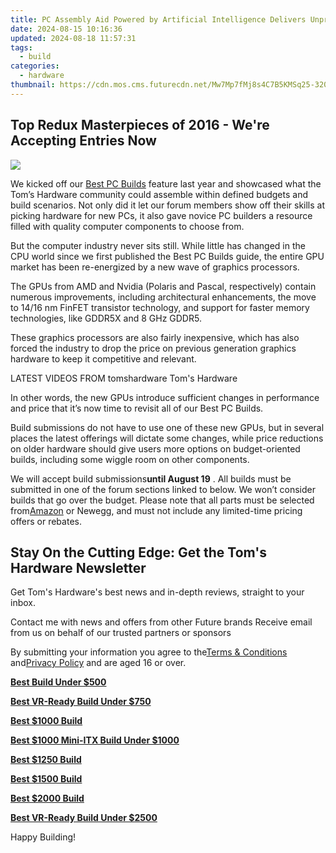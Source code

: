 ```yaml
---
title: PC Assembly Aid Powered by Artificial Intelligence Delivers Unpredictable Cost Figures, Prolonged Processing Times
date: 2024-08-15 10:16:36
updated: 2024-08-18 11:57:31
tags:
  - build
categories:
  - hardware
thumbnail: https://cdn.mos.cms.futurecdn.net/Mw7Mp7fMj8s4C7B5KMSq25-320-80.jpg
---
```


## Top Redux Masterpieces of 2016 - We're Accepting Entries Now

![](https://cdn.mos.cms.futurecdn.net/PNu7bv8WjpcwBYUmyaZMQL-320-80.jpg)

We kicked off our [Best PC Builds](https://tools.techidaily.com)  feature last year and showcased what the Tom’s Hardware community could assemble within defined budgets and build scenarios. Not only did it let our forum members show off their skills at picking hardware for new PCs, it also gave novice PC builders a resource filled with quality computer components to choose from.

 But the computer industry never sits still. While little has changed in the CPU world since we first published the Best PC Builds guide, the entire GPU market has been re-energized by a new wave of graphics processors.

 The GPUs from AMD and Nvidia (Polaris and Pascal, respectively) contain numerous improvements, including architectural enhancements, the move to 14/16 nm FinFET transistor technology, and support for faster memory technologies, like GDDR5X and 8 GHz GDDR5.

 These graphics processors are also fairly inexpensive, which has also forced the industry to drop the price on previous generation graphics hardware to keep it competitive and relevant.

 LATEST VIDEOS FROM tomshardware Tom's Hardware

 In other words, the new GPUs introduce sufficient changes in performance and price that it’s now time to revisit all of our Best PC Builds.

 Build submissions do not have to use one of these new GPUs, but in several places the latest offerings will dictate some changes, while price reductions on older hardware should give users more options on budget-oriented builds, including some wiggle room on other components.

 We will accept build submissions**until August 19** . All builds must be submitted in one of the forum sections linked to below. We won’t consider builds that go over the budget. Please note that all parts must be selected from[Amazon](https://tools.techidaily.com) or Newegg, and must not include any limited-time pricing offers or rebates.

## Stay On the Cutting Edge: Get the Tom's Hardware Newsletter

 Get Tom's Hardware's best news and in-depth reviews, straight to your inbox.

 Contact me with news and offers from other Future brands  Receive email from us on behalf of our trusted partners or sponsors

 By submitting your information you agree to the[Terms & Conditions](https://futureplc.com/terms-conditions/) and[Privacy Policy](https://futureplc.com/privacy-policy/) and are aged 16 or over.

**[Best Build Under $500](https://forums.tomshardware.com/threads/best-pc-build-500-or-less.2751369/)**

**[Best VR-Ready Build Under $750](https://forums.tomshardware.com/threads/best-pc-build-vr-ready-build-under-750.2751333/)**

**[Best $1000 Build](https://forums.tomshardware.com/threads/best-pc-build-1-000-build.2751373/)**

**[Best $1000 Mini-ITX Build Under $1000](https://forums.tomshardware.com/threads/best-pc-build-mini-itx-build-under-1-000.2751332/)**

**[Best $1250 Build](https://forums.tomshardware.com/threads/best-pc-build-1-250-build.2751374/)**

**[Best $1500 Build](https://forums.tomshardware.com/threads/best-pc-build-1-500-build.2751375/)**

**[Best $2000 Build](https://forums.tomshardware.com/threads/best-pc-build-2-000-build.2751376/)**

**[Best VR-Ready Build Under $2500](https://forums.tomshardware.com/threads/best-pc-build-vr-ready-build-under-2-500.2751330/)**

Happy Building!

<ins class="adsbygoogle"
     style="display:block"
     data-ad-format="autorelaxed"
     data-ad-client="ca-pub-7571918770474297"
     data-ad-slot="1223367746"></ins>



<ins class="adsbygoogle"
     style="display:block"
     data-ad-client="ca-pub-7571918770474297"
     data-ad-slot="8358498916"
     data-ad-format="auto"
     data-full-width-responsive="true"></ins>
